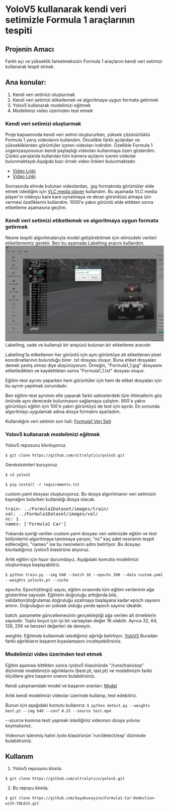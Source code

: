 # YoloV5 kullanarak kendi veri setimizle Formula 1 araçlarının tespiti
## Projenin Amacı
Farklı açı ve yükseklik farketmeksizin Formula 1 araçlarını kendi veri setimizi kullanarak tespit etmek.


## Ana konular:
1) Kendi veri setimizi oluşturmak
2) Kendi veri setimizi etiketlemek ve algoritmaya uygun formata getirmek
3) Yolov5 kullanarak modelimizi eğitmek
4) Modelimizi video üzerinden test etmek


### Kendi veri setimizi oluşturmak
Proje kapsamında kendi veri setimi oluştururken, yüksek çözünürlüklü Formula 1 yarış videolarını kullandım. 
Öncelikle farklı açılardan ve yüksekliklerden görüntüler içeren videoları indirdim. Özellikle Formula 1 organizasyonunun kendi paylaştığı videoları kullanmaya özen gösterdim. Çünkü yarışlarda kullanılan tüm kamera açılarını içeren videolar bulunmaktaydı.Aşağıda bazı örnek video linkleri bulunmaktadır.
 - [Video Linki](https://www.youtube.com/watch?v=-Ee08uFurok)
 - [Video Linki](https://www.youtube.com/watch?v=ZGRpHy0qoN4&t=354s)

Sonrasında elimde bulunan videolardan, .jpg formatında görüntüler elde etmek istediğim için [VLC media player](https://www.videolan.org/vlc/index.tr.html) kullandım. Bu aşamada VLC media player'ın videoyu kare kare oynatmaya ve ekran görüntüsü almaya izin vermesi özelliklerini kullandım. 
1000'e yakın görüntü elde ettikten sonra etiketleme aşamasına geçtim.

### Kendi veri setimizi etiketlemek ve algoritmaya uygun formata getirmek
Nesne tespiti algoritmalarıyla model geliştirebilmek için elimizdeki verileri etiketlememiz gerekir. Ben bu aşamada LabelImg aracını kullandım. 
![](https://github.com/kayahuseyinn/Formula1-Car-Dedection-with-YOLOv5/blob/master/images/LabelImg.png)
LabelImg, sade ve kullanışlı bir arayüzü bulunan bir etiketleme aracıdır. 

LabelImg'ta etiketlenen her görüntü için aynı görüntüye ait etiketlenen pixel koordinatlarının bulunduğu birer .txt dosyası oluşur. Buna etiket dosyaları demek yanlış olmaz diye düşünüyorum. Örneğin, "Formula1_1.jpg" dosyasını etiketledikten ve kaydettikten sonra "Formula1_1.txt" dosyası oluşur.

Eğitim-test ayrımı yaparken hem görüntüler için hem de etiket dosyaları için bu ayrım yapılmak zorundadır.

Ben eğitim-test ayrımını elle yaparak farklı sahnelerdeki tüm ihtimallerin göz önünde aynı derecede bulunmasını sağlamaya çalıştım. 900'a yakın görüntüyü eğitim için 100'e yakın görüntüyü de test için ayırdı. En sonunda algoritmayı uygulamak adına dosya formatını ayarladım.

Kullandığım veri setimin son hali: [Formula1 Veri Seti](https://github.com/kayahuseyinn/Formula1-Car-Dedection-with-YOLOv5/tree/master/Formula1Dataset)

### Yolov5 kullanarak modelimizi eğitmek
Yolov5 reposunu klonluyoruz.

`$ git clone https://github.com/ultralytics/yolov5.git`

Gereksinimleri kuruyoruz.

`$ cd yolov5`

`$ pip install -r requirements.txt`

custom.yaml dosyası oluşturuyoruz. Bu dosya algoritmanın veri setimizin kaynağını bulurken kullandığı dosya olacak.

<pre>
train: ../Formula1Dataset/images/train/
val: ../Formula1Dataset/images/val/
nc: 1
names: ['Formula1 Car']</pre>

Yukarıda içeriği verilen custom.yaml dosyası veri setimizde eğitim ve test bölümlerini algoritmaya tanıtmaya yarıyor, "nc" kaç adet nesnenin tespit edileceğini, "names" ise bu nesnelerin adını belirtiyor. Bu dosyayı klonladığımız /yolov5 klasörüne atıyoruz.

Artık eğitim için hazır durumdayız. Aşağıdaki komutla modelimizi oluşturmaya başlayabiliriz.

`$ python train.py --img 640 --batch 16 --epochs 300 --data custom.yaml --weights yolov5s.pt --cache`

epochs: Epoch(döngü) sayısı, eğitim sırasında tüm eğitim verilerinin ağa gösterilme sayısıdır. Eğitimin doğruluğu arttığında bile, validation(doğrulama) doğruluğu azalmaya başlayana kadar epoch sayısını artırın. Doğruluğun en yüksek olduğu yerde epoch sayınız idealdir.


batch: parametre güncellemesinin gerçekleştiği ağa verilen alt örneklerin sayısıdır. Toplu boyut için iyi bir varsayılan değer 16 olabilir. Ayrıca 32, 64, 128, 256 ve benzeri değerleri de deneyin.

weights: Eğitimde kullanmak istediğimiz ağırlığı belirtiyor. [YoloV5](https://github.com/ultralytics/yolov5) Buradan farklı ağırlıkların başarım kıyaslamasını inceleyebilirsiniz.

### Modelimizi video üzerinden test etmek
Eğitim aşaması bittikten sonra /yolov5 klasöründe "/runs/train/exp" dizininde modelimizin ağırlıklarını (best.pt, last.pt) ve modelimizin farklı ölçütlere göre başarım oranını bulabilirsiniz. 

Kendi çalışmamdaki model ve başarım oranları: [Model](https://github.com/kayahuseyinn/Formula1-Car-Dedection-with-YOLOv5/tree/master/Model)

Artık kendi modelimizi videolar üzerinde kullanıp, test edebiliriz.

Bunun için aşağıdaki komutu kullanırız:
`$ python detect.py --weights best.pt --img 640 --conf 0.25 --source test.mp4`

--source kısmına testi yapmak istediğiniz videonun dosya yolunu koymalısınız.

Videonun işlenmiş halini /yolo klasörünün 'run/detect/exp' dizininde bulabilirsiniz.

## Kullanım
 1) Yolov5 reposunu klonla.
 
`$ git clone https://github.com/ultralytics/yolov5.git`

 2) Bu repoyu klonla.
 
`$ git clone https://github.com/kayahuseyinn/Formula1-Car-Dedection-with-YOLOv5.git`


